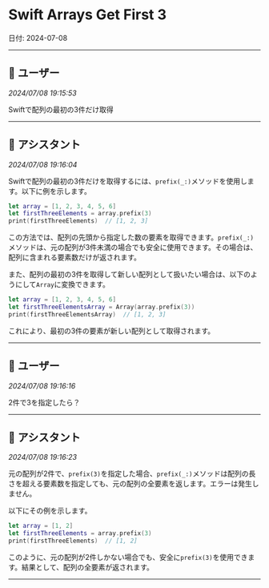 # Swift Arrays Get First 3

日付: 2024-07-08

---

## 👤 ユーザー
*2024/07/08 19:15:53*

Swiftで配列の最初の3件だけ取得

---

## 🤖 アシスタント
*2024/07/08 19:16:04*

Swiftで配列の最初の3件だけを取得するには、`prefix(_:)`メソッドを使用します。以下に例を示します。

```swift
let array = [1, 2, 3, 4, 5, 6]
let firstThreeElements = array.prefix(3)
print(firstThreeElements)  // [1, 2, 3]
```

この方法では、配列の先頭から指定した数の要素を取得できます。`prefix(_:)`メソッドは、元の配列が3件未満の場合でも安全に使用できます。その場合は、配列に含まれる要素数だけが返されます。

また、配列の最初の3件を取得して新しい配列として扱いたい場合は、以下のようにして`Array`に変換できます。

```swift
let array = [1, 2, 3, 4, 5, 6]
let firstThreeElementsArray = Array(array.prefix(3))
print(firstThreeElementsArray)  // [1, 2, 3]
```

これにより、最初の3件の要素が新しい配列として取得されます。

---

## 👤 ユーザー
*2024/07/08 19:16:16*

2件で3を指定したら？

---

## 🤖 アシスタント
*2024/07/08 19:16:23*

元の配列が2件で、`prefix(3)`を指定した場合、`prefix(_:)`メソッドは配列の長さを超える要素数を指定しても、元の配列の全要素を返します。エラーは発生しません。

以下にその例を示します。

```swift
let array = [1, 2]
let firstThreeElements = array.prefix(3)
print(firstThreeElements)  // [1, 2]
```

このように、元の配列が2件しかない場合でも、安全に`prefix(3)`を使用できます。結果として、配列の全要素が返されます。

---
